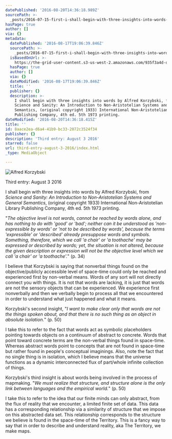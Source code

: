 ```yaml
---
datePublished: '2016-08-20T14:36:18.989Z'
sourcePath: >-
  _posts/2016-07-15-first-i-shall-begin-with-three-insights-into-words-by-alfre.md
hasPage: true
author: []
via: {}
metadata:
  datePublished: '2016-08-17T19:06:39.846Z'
  sourcePath: >-
    _posts/2016-07-15-first-i-shall-begin-with-three-insights-into-words-by-alfre.md
  isBasedOnUrl: >-
    https://the-grid-user-content.s3-us-west-2.amazonaws.com/935f3a4d-da2a-4467-b5d6-68ba1d911d57.jpg
  hasPage: true
  author: []
  via: {}
  dateModified: '2016-08-17T19:06:39.846Z'
  title: ''
  publisher: {}
  description: >-
    I shall begin with three insights into words by Alfred Korzybski, from
    Science and Sanity: An Introduction to Non-Aristotelian Systems and General
    Semantics, (original copyright 1933) International Non-Aristotelian Library
    Publishing Company, 4th ed. 5th 1973 printing.
dateModified: '2016-08-20T14:36:18.415Z'
title: ''
id: 8aace2ea-d6a4-41b9-bc33-2072c3524f34
publisher: {}
description: 'Third entry: August 3 2016'
starred: false
url: third-entry-august-3-2016/index.html
_type: MediaObject

---
```

![Alfred Korzybski](https://the-grid-user-content.s3-us-west-2.amazonaws.com/935f3a4d-da2a-4467-b5d6-68ba1d911d57.jpg)

Third entry: August 3 2016

I shall begin with three insights into words by Alfred Korzybski, from _Science and Sanity: An Introduction to Non-Aristotelian Systems and General Semantics_, (original copyright 1933) International Non-Aristotelian Library Publishing Company, 4th ed. 5th 1973 printing.

"_The objective level is not words, cannot be reached by words alone, and has nothing to do with 'good' or 'bad'; neither can it be understood as 'non-expressible by words' or 'not to be described by words', because the terms 'expressible' or 'described' already presuppose words and symbols. Something, therefore, which we call 'a chair' or 'a toothache' may be expressed or described by words; yet, the situation is not altered, because the given description or expression will not be the objective level which we call 'a chair' or 'a toothache'._" (p. 34)

I believe that Korzybski is saying that nonverbal things found on the objective/publicly accessible level of space-time could only be reached and experienced first by non-verbal means. Words of any sort will not directly connect you with things. It is not that words are lacking, it is just that words are not the sensory objects that can be experienced. We experience first nonverbally and then we verbally begin to process all that we encountered in order to understand what just happened and what it means.

Korzybski's second insight, "_I want to make clear only that words are not the things spoken about, and that there is no such thing as an object in absolute isolation._" (p. 50)

I take this to refer to the fact that words act as symbolic placeholders pointing towards objects on a continuum of abstract to concrete. Words that point toward concrete terms are the non-verbal things found in space-time. Whereas abstract words point to concepts that are not found in space-time but rather found in people's conceptual imaginings. Also, note the fact that no single thing is in isolation, which I believe means that the universe functions as a dynamic interconnected flux of part/whole infinite collection of things.

Korzybski's third insight is about words being involved in the process of mapmaking. "_We must realize that structure, and structure alone is the only link between languages and the empirical world._" (p. 50)

I take this to refer to the idea that our finite minds can only abstract, from the flux of reality that we encounter, a limited finite set of data. This data has a corresponding relationship via a similarity of structure that we impose on this abstracted data set. This relationship corresponds to the structure we believe is found in the space-time of the Territory. This is a fancy way to say that in order to describe and understand reality, aka The Territory, we make maps.